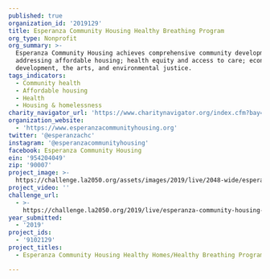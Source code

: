 ```yaml
---
published: true
organization_id: '2019129'
title: Esperanza Community Housing Healthy Breathing Program
org_type: Nonprofit
org_summary: >-
  Esperanza Community Housing achieves comprehensive community development by
  addressing affordable housing; health equity and access to care; economic
  development, the arts, and environmental justice.
tags_indicators:
  - Community health
  - Affordable housing
  - Health
  - Housing & homelessness
charity_navigator_url: 'https://www.charitynavigator.org/index.cfm?bay=search.profile&ein=954204049'
organization_website:
  - 'https://www.esperanzacommunityhousing.org'
twitter: '@esperanzachc'
instagram: '@esperanzacommunityhousing'
facebook: Esperanza Community Housing
ein: '954204049'
zip: '90007'
project_image: >-
  https://challenge.la2050.org/assets/images/2019/live/2048-wide/esperanza-community-housing-healthy-breathing-program.jpg
project_video: ''
challenge_url:
  - >-
    https://challenge.la2050.org/2019/live/esperanza-community-housing-healthy-breathing-program/
year_submitted:
  - '2019'
project_ids:
  - '9102129'
project_titles:
  - Esperanza Community Housing Healthy Homes/Healthy Breathing Program

---
```

